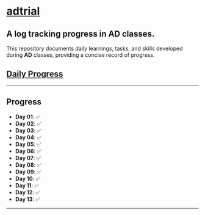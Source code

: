 # <u>adtrial</u>
## A log tracking progress in **AD** classes.

This repository documents daily learnings, tasks, and skills developed during **AD** classes, providing a concise record of progress.

## [Daily Progress](#progress)

---

## <a id="progress"></a>Progress

- **Day 01**: ✅  
- **Day 02**: ✅  
- **Day 03**: ✅  
- **Day 04**: ✅  
- **Day 05**: ✅
- **Day 06**: ✅ 
- **Day 07**: ✅
- **Day 08**: ✅
- **Day 09**: ✅
- **Day 10**: ✅
- **Day 11**: ✅
- **Day 12**: ✅
- **Day 13**: ✅

---
